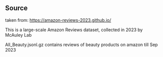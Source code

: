 ## Source
taken from: https://amazon-reviews-2023.github.io/

This is a large-scale Amazon Reviews dataset, collected in 2023 by McAuley Lab

All_Beauty.jsonl.gz contains reviews of beauty products on amazon till Sep 2023

